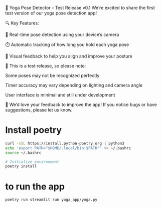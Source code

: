 🧘 Yoga Pose Detector – Test Release v0.1
We’re excited to share the first test version of our yoga pose detection app!

🔍 Key Features:

📸 Real-time pose detection using your device’s camera

⏱️ Automatic tracking of how long you hold each yoga pose

🧍 Visual feedback to help you align and improve your posture

🧪 This is a test release, so please note:

Some poses may not be recognized perfectly

Timer accuracy may vary depending on lighting and camera angle

User interface is minimal and still under development

🙏 We’d love your feedback to improve the app!
If you notice bugs or have suggestions, please let us know.

# Install poetry
```bash
curl -sSL https://install.python-poetry.org | python3
echo 'export PATH="$HOME/.local/bin:$PATH"' >> ~/.bashrc
source ~/.bashrc

# Initialize environment 
poetry install
```

# to run the app
```bash
poetry run streamlit run yoga_app/yoga.py
```